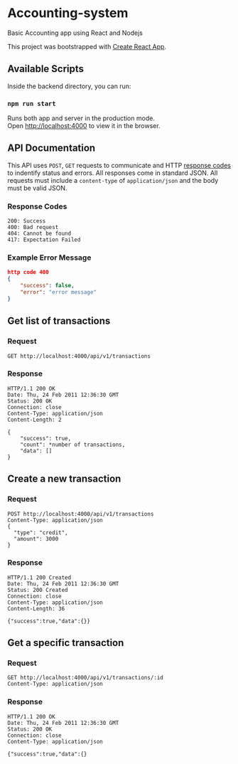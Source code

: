 # Accounting-system
Basic Accounting app using React and Nodejs

This project was bootstrapped with [Create React App](https://github.com/facebook/create-react-app).

## Available Scripts

Inside the backend directory, you can run:

### `npm run start`

Runs both app and server in the production mode.\
Open [http://localhost:4000](http://localhost:4000) to view it in the browser.

## API Documentation
This API uses `POST`, `GET` requests to communicate and HTTP [response codes](https://en.wikipedia.org/wiki/List_of_HTTP_status_codes) to indentify status and errors. All responses come in standard JSON. All requests must include a `content-type` of `application/json` and the body must be valid JSON.

### Response Codes
```
200: Success
400: Bad request
404: Cannot be found
417: Expectation Failed
```

### Example Error Message
```json
http code 400
{
    "success": false,
    "error": "error message"
}
```
## Get list of transactions

### Request

    GET http://localhost:4000/api/v1/transactions

### Response

    HTTP/1.1 200 OK
    Date: Thu, 24 Feb 2011 12:36:30 GMT
    Status: 200 OK
    Connection: close
    Content-Type: application/json
    Content-Length: 2

    {
        "success": true,
        "count": *number of transactions,
        "data": []
    }

## Create a new transaction

### Request

    POST http://localhost:4000/api/v1/transactions
    Content-Type: application/json
    {
      "type": "credit",
      "amount": 3000
    }

### Response

    HTTP/1.1 200 Created
    Date: Thu, 24 Feb 2011 12:36:30 GMT
    Status: 200 Created
    Connection: close
    Content-Type: application/json
    Content-Length: 36

    {"success":true,"data":{}}

## Get a specific transaction

### Request

    GET http://localhost:4000/api/v1/transactions/:id
    Content-Type: application/json

### Response

    HTTP/1.1 200 OK
    Date: Thu, 24 Feb 2011 12:36:30 GMT
    Status: 200 OK
    Connection: close
    Content-Type: application/json

    {"success":true,"data":{}
